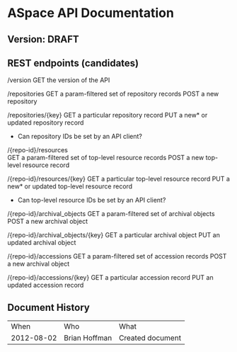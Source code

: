 # ASpace API Documentation
## Version: DRAFT

## REST endpoints (candidates)

/version
GET the version of the API

/repositories
GET a param-filtered set of repository records
POST a new repository

/repositories/{key}
GET a particular repository record
PUT a new* or updated repository record
* Can repository IDs be set by an API client?

/{repo-id}/resources \
GET a param-filtered set of top-level resource records
POST a new top-level resource record

/{repo-id}/resources/{key}
GET a particular top-level resource record
PUT a new* or updated top-level resource record
* Can top-level resource IDs be set by an API client?

/{repo-id}/archival_objects
GET a param-filtered set of archival objects
POST a new archival object

/{repo-id}/archival_objects/{key}
GET a particular archival object
PUT an updated archival object

/{repo-id}/accessions
GET a param-filtered set of accession records
POST a new archival object

/{repo-id}/accessions/{key}
GET a particular accession record
PUT an updated accession record

## Document History

<table>
	<tr>
		<td>When</td>
		<td>Who</td>
		<td>What</td>
	</tr>
	<tr>
		<td>2012-08-02</td>
		<td>Brian Hoffman</td>
		<td>Created document</td>
	</tr>
</table>










